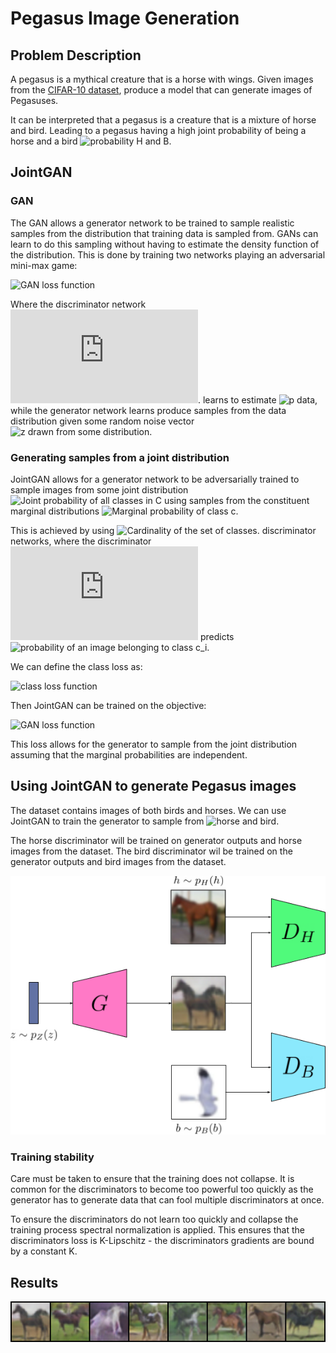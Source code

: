 # Pegasus Image Generation

## Problem Description

A pegasus is a mythical creature that is a horse with wings. Given images from the [CIFAR-10 dataset](https://www.cs.toronto.edu/~kriz/cifar.html), produce a model that can generate images of Pegasuses.

It can be interpreted that a pegasus is a creature that is a mixture of horse and bird. Leading to a pegasus having a high joint probability of being a horse and a bird ![probability H and B](https://latex.codecogs.com/gif.latex?P(H\cap%20B)).

## JointGAN

### GAN
The GAN allows a generator network to be trained to sample realistic samples from the distribution that training data is sampled from. GANs can learn to do this sampling without having to estimate the density function of the distribution. This is done by training two networks playing an adversarial mini-max game:

![GAN loss function](https://latex.codecogs.com/gif.latex?\min_G%20\max_D%20V(D%20,G)%3D\mathbb{E}_{x\sim%20p_{data}(x)}[\log%20D(x)]+\mathbb{E}_{z\sim%20p_z(z)}[\log(1-D(G(z)))])

Where the discriminator network ![D](https://latex.codecogs.com/gif.latex?D). learns to estimate ![p data](https://latex.codecogs.com/gif.latex?p_{data}), while the generator network learns produce samples from the data distribution given some random noise vector ![z drawn from some distribution](https://latex.codecogs.com/gif.latex?z\sim%20p_{z}(z)).


### Generating samples from a joint distribution

JointGAN allows for a generator network to be adversarially trained to sample images from some joint distribution ![Joint probability of all classes in C](https://latex.codecogs.com/gif.latex?P\left(\bigcap_{c_i\in%20C}c_i\right)) using samples from the constituent marginal distributions ![Marginal probability of class c](https://latex.codecogs.com/gif.latex?P\left(c_i\right)).

This is achieved by using ![Cardinality of the set of classes](https://latex.codecogs.com/gif.latex?|C|). discriminator networks, where the discriminator ![Discriminator i](https://latex.codecogs.com/gif.latex?D_i) predicts ![probability of an image belonging to class c_i](https://latex.codecogs.com/gif.latex?P\left(c_i\right)).

We can define the class loss as:

![class loss function](https://latex.codecogs.com/gif.latex?L_c%3D\mathbb{E}_{x\sim%20p_{c}(x)}[\log%20D(x)]+\mathbb{E}_{z\sim%20p_z(z)}[\log(1-D_c(G(z)))])

Then JointGAN can be trained on the objective:

![GAN loss function](https://latex.codecogs.com/gif.latex?\min_G%20\max_{D_{c_1},...,D_{c_{|C|}}}%20\sum_{c_i\in%20C}L_{c_i})

This loss allows for the generator to sample from the joint distribution assuming that the marginal probabilities are independent.

## Using JointGAN to generate Pegasus images

The dataset contains images of both birds and horses. We can use JointGAN to train the generator to sample from ![horse and bird](https://latex.codecogs.com/gif.latex?P(H\cap%20B)).

The horse discriminator will be trained on generator outputs and horse images from the dataset. The bird discriminator wil be trained on the generator outputs and bird images from the dataset.

![Architecture diagram](./img/architecture.png)

### Training stability

Care must be taken to ensure that the training does not collapse. It is common for the discriminators to become too powerful too quickly as the generator has to generate data that can fool multiple discriminators at once.

To ensure the discriminators do not learn too quickly and collapse the training process spectral normalization is applied. This ensures that the discriminators loss is K-Lipschitz - the discriminators gradients are bound by a constant K.

## Results
![Sample images](./img/sample_images.png)

